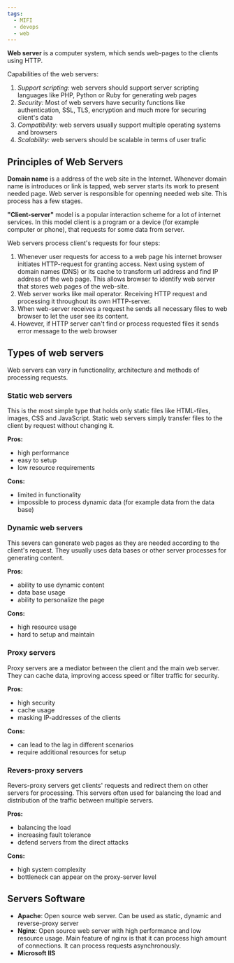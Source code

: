 ```yaml
---
tags:
  - MIFI
  - devops
  - web
---
```

**Web server** is a computer system, which sends web-pages to the clients using HTTP.

Capabilities of the web servers:
1. *Support scripting:* web servers should support server scripting languages like PHP, Python or Ruby for generating web pages
2. *Security:* Most of web servers have security functions like authentication, SSL, TLS, encryption and much more for securing client's data
3. *Compatibility:* web servers usually support multiple operating systems and browsers
4. *Scalability:* web servers should be scalable in terms of user trafic

## Principles of Web Servers

**Domain name** is a address of the web site in the Internet. Whenever domain name is introduces or link is tapped, web server starts its work to present needed page. Web server is responsible for openning needed web site. This process has a few stages.

**"Client-server"** model is a popular interaction scheme for a lot of internet services. In this model client is a program or a device (for example computer or phone), that requests for some data from server.

Web servers process client's requests for four steps:
1. Whenever user requests for access to a web page his internet browser initiates HTTP-request for granting access. Next using system of domain names (DNS) or its cache to transform url address and find IP address of the web page. This allows browser to identify web server that stores web pages of the web-site.
2. Web server works like mail operator. Receiving HTTP request and processing it throughout its own HTTP-server.
3. When web-server receives a request he sends all necessary files to web browser to let the user see its content.
4. However, if HTTP server can't find or process requested files it sends error message to the web browser

## Types of web servers

Web servers can vary in functionality, architecture and methods of processing requests.

### Static web servers

This is the most simple type that holds only static files like HTML-files, images, CSS and JavaScript. Static web servers simply transfer files to the client by request without changing it.

**Pros:**
- high performance
- easy to setup
- low resource requirements

**Cons:**
- limited in functionality
- impossible to process dynamic data (for example data from the data base)

### Dynamic web servers

This severs can generate web pages as they are needed according to the client's request. They usually uses data bases or other server processes for generating content.

**Pros:**
- ability to use dynamic content
- data base usage
- ability to personalize the page

**Cons:**
- high resource usage
- hard to setup and maintain

### Proxy servers

Proxy servers are a mediator between the client and the main web server. They can cache data, improving access speed or filter traffic for security.

**Pros:**
- high security
- cache usage
- masking IP-addresses of the clients

**Cons:**
- can lead to the lag in different scenarios
- require additional resources for setup

### Revers-proxy servers

Revers-proxy servers get clients' requests and redirect them on other servers for processing. This servers often used for balancing the load and distribution of the traffic between multiple servers.

**Pros:**
- balancing the load
- increasing fault tolerance
- defend servers from the direct attacks

**Cons:**
- high system complexity
- bottleneck can appear on the proxy-server level

## Servers Software

- **Apache**: Open source web server. Can be used as static, dynamic and reverse-proxy server
- **Nginx**: Open source web server with high performance and low resource usage. Main feature of nginx is that it can process high amount of connections. It can process requests asynchronously.
- **Microsoft IIS**
